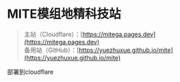 ﻿# MITE模组地精科技站
> 主站（Cloudflare）：[https://mitega.pages.dev](https://mitega.pages.dev)  
> 备用站（GitHub）：[https://yuezhuxue.github.io/mite](https://yuezhuxue.github.io/mite)


部署到cloudflare